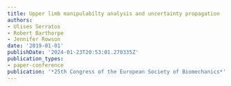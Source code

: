 ```yaml
---
title: Upper limb manipulabilty analysis and uncertainty propagation
authors:
- Ulises Serratos
- Robert Barthorpe
- Jennifer Rowson
date: '2019-01-01'
publishDate: '2024-01-23T20:53:01.270335Z'
publication_types:
- paper-conference
publication: '*25th Congress of the European Society of Biomechanics*'
---
```

